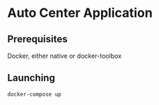 # Auto Center Application

## Prerequisites

Docker, either native or docker-toolbox

## Launching    

    docker-compose up